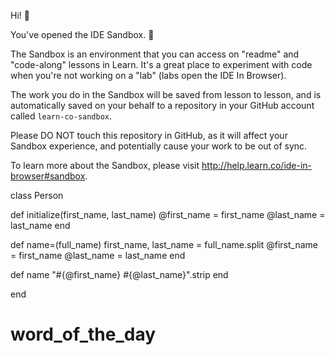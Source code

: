 Hi! 👋

You've opened the IDE Sandbox. 🎉

The Sandbox is an environment that you can access on "readme" and "code-along" lessons in Learn. It's a great place to experiment with code when you're not working on a "lab" (labs open the IDE In Browser).

The work you do in the Sandbox will be saved from lesson to lesson, and is automatically saved on your behalf to a repository in your GitHub account called `learn-co-sandbox`.

Please DO NOT touch this repository in GitHub, as it will affect your Sandbox experience, and potentially cause your work to be out of sync.

To learn more about the Sandbox, please visit http://help.learn.co/ide-in-browser#sandbox.

class Person
 
  def initialize(first_name, last_name)
    @first_name = first_name
    @last_name = last_name
  end
 
  def name=(full_name)
    first_name, last_name = full_name.split
    @first_name = first_name
    @last_name = last_name
  end
 
  def name
    "#{@first_name} #{@last_name}".strip
  end
 
end
# word_of_the_day
